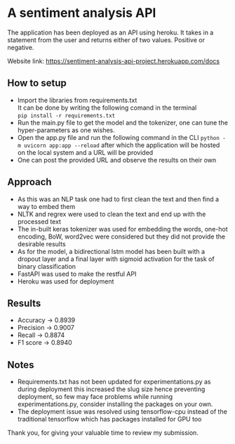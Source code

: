 # A sentiment analysis API

The application has been deployed as an API using heroku. It takes in a statement from the user and returns either of two values. Positive or negative.

Website link: https://sentiment-analysis-api-project.herokuapp.com/docs

## How to setup
* Import the libraries from requirements.txt <br />
It can be done by writing the following comand in the terminal <br />
```pip install -r requirements.txt```
* Run the main.py file to get the model and the tokenizer, one can tune the hyper-parameters as one wishes.
* Open the app.py file and run the following command in the CLI
```python -m uvicorn app:app --reload``` 
after which the application will be hosted on the local system and a URL will be provided 
* One can post the provided URL and observe the results on their own

## Approach
* As this was an NLP task one had to first clean the text and then find a way to embed them
* NLTK and regrex were used to clean the text and end up with the processed text
* The in-built keras tokenizer was used for embedding the words, one-hot encoding, BoW, word2vec were considered but they did not provide the desirable results
* As for the model, a bidirectional lstm model has been built with a dropout layer and a final layer with sigmoid activation for the task of binary classification
* FastAPI was used to make the restful API 
* Heroku was used for deployment 

## Results
* Accuracy -> 0.8939
* Precision -> 0.9007
* Recall -> 0.8874
* F1 score -> 0.8940

## Notes
* Requirements.txt has not been updated for experimentations.py as during deployment this increased the slug size hence preventing deployment, so few may face problems while running experimentations.py, consider installing the packages on your own. 
* The deployment issue was resolved using tensorflow-cpu instead of the traditional tensorflow which has packages installed for GPU too

<footer> Thank you, for giving your valuable time to review my submission. </footer>

